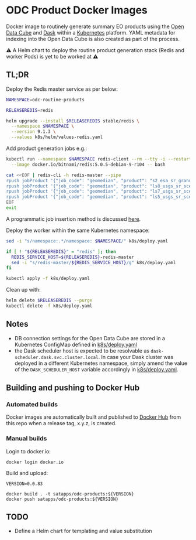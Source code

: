 # ODC Product Docker Images

Docker image to routinely generate summary EO products using the [Open Data Cube](https://www.opendatacube.org/) and [Dask](https://dask.org/) within a [Kubernetes](https://kubernetes.io/) platform. YAML metadata for indexing into the Open Data Cube is also created as part of the process.

:warning: A Helm chart to deploy the routine product generation stack (Redis and worker Pods) is yet to be worked at :warning:

## TL;DR

Deploy the Redis master service as per below:

```bash
NAMESPACE=odc-routine-products

RELEASEREDIS=redis

helm upgrade --install $RELEASEREDIS stable/redis \
  --namespace $NAMESPACE \
  --version 9.1.3 \
  --values k8s/helm/values-redis.yaml
```

Add product generation jobs e.g.:

```bash
kubectl run --namespace $NAMESPACE redis-client --rm --tty -i --restart='Never' \
  --image docker.io/bitnami/redis:5.0.5-debian-9-r104 -- bash

cat <<EOF | redis-cli -h redis-master --pipe
rpush jobProduct '{"job_code": "geomedian", "product": "s2_esa_sr_granule", "latitude_from": "-18.2316", "latitude_to": "-18.0516", "longitude_from": "178.2819", "longitude_to": "178.6019", "time_from": "2019-01-01", "time_to": "2019-12-31", "output_crs": "EPSG:3460"}'
rpush jobProduct '{"job_code": "geomedian", "product": "ls8_usgs_sr_scene", "latitude_from": "-18.2316", "latitude_to": "-18.0516", "longitude_from": "178.2819", "longitude_to": "178.6019", "time_from": "2017-01-01", "time_to": "2017-12-31", "output_crs": "EPSG:3460"}'
rpush jobProduct '{"job_code": "geomedian", "product": "ls7_usgs_sr_scene", "latitude_from": "-18.2316", "latitude_to": "-18.0516", "longitude_from": "178.2819", "longitude_to": "178.6019", "time_from": "2005-01-01", "time_to": "2005-12-31", "output_crs": "EPSG:3460"}'
rpush jobProduct '{"job_code": "geomedian", "product": "ls5_usgs_sr_scene", "latitude_from": "-18.2316", "latitude_to": "-18.0516", "longitude_from": "178.2819", "longitude_to": "178.6019", "time_from": "1991-01-01", "time_to": "1991-12-31", "output_crs": "EPSG:3460"}'
EOF
exit
```

A programmatic job insertion method is discussed [here](https://github.com/SatelliteApplicationsCatapult/ard-docker-images/tree/master/job-insert#using-kubernetes). 

Deploy the worker within the same Kubernetes namespace:

```bash
sed -i "s/namespace:.*/namespace: $NAMESPACE/" k8s/deploy.yaml

if [ ! "${RELEASEREDIS}" = "redis" ]; then
  REDIS_SERVICE_HOST=${RELEASEREDIS}-redis-master
  sed -i "s/redis-master/${REDIS_SERVICE_HOST}/g" k8s/deploy.yaml
fi

kubectl apply -f k8s/deploy.yaml
```

Clean up with:

```bash
helm delete $RELEASEREDIS --purge
kubectl delete -f k8s/deploy.yaml
```

## Notes
- DB connection settings for the Open Data Cube are stored in a Kubernetes ConfigMap defined in [k8s/deploy.yaml](k8s/deploy.yaml)
- the Dask scheduler host is expected to be resolvable as `dask-scheduler.dask.svc.cluster.local`. In case your Dask cluster was deployed in a different Kubernetes namespace, simply amend the value of the `DASK_SCHEDULER_HOST` variable accordingly in [k8s/deploy.yaml](k8s/deploy.yaml).

## Building and pushing to Docker Hub

### Automated builds

Docker images are automatically built and published to [Docker Hub](https://hub.docker.com/u/satapps) from this repo when a release tag, x.y.z, is created.

### Manual builds

Login to docker.io:

```
docker login docker.io
```

Build and upload:

```
VERSION=0.0.83

docker build . -t satapps/odc-products:${VERSION}
docker push satapps/odc-products:${VERSION}
```

## TODO
- Define a Helm chart for templating and value substitution
